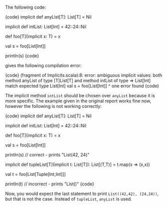 The following code:

{code}
implicit def anyList[T]: List[T] = Nil

implicit def intList: List[Int] = 42::24::Nil

def foo[T](implicit x: T) = x

val s = foo[List[Int]]

println(s)
{code}

gives the following compilation error:

{code}
(fragment of Implicits.scala):8: error: ambiguous implicit values:
 both method anyList of type [T]List[T]
 and method intList of type => List[Int]
 match expected type List[Int]
  val s = foo[List[Int]]
           ^
one error found
{code}

The implicit method `intList` should be chosen over `anyList` because it is more specific.
The example given in the original report works fine now, however the following is not working correctly:

{code}
  implicit def anyList[T]: List[T] = Nil

  implicit def intList: List[Int] = 42::24::Nil

  def foo[T](implicit x: T) = x

  val s = foo[List[Int]]

  println(s)  // correct - prints "List(42, 24)"

  implicit def tupleList[T](implicit t: List[T]): List[(T,T)] = t.map(x => (x,x))

  val t = foo[List[Tuple[Int,Int]]]

  println(t)  // incorrect - prints "List()"
{code}

Now, you would expect the last statement to print `List((42,42), (24,24))`,
but that is not the case. Instead of `tupleList`, `anyList` is used.
